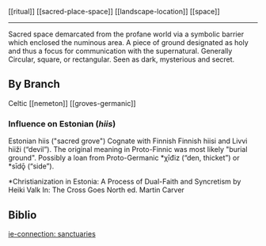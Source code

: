 [[ritual]]
[[sacred-place-space]]
[[landscape-location]]
[[space]]

---

Sacred space demarcated from the profane world via a symbolic barrier which enclosed the numinous area. A piece of ground designated as holy and thus a focus for communication with the supernatural. Generally Circular, square, or rectangular. Seen as dark, mysterious and secret.

## By Branch
Celtic [[nemeton]]
[[groves-germanic]]
### Influence on Estonian (*hiis*)
Estonian hiis ("sacred grove")
Cognate with Finnish Finnish hiisi and Livvi hiiži (“devil”). 
The original meaning in Proto-Finnic was most likely "burial ground". 
Possibly a loan from Proto-Germanic *χīđiz (“den, thicket”) or *sīdǭ (“side”). 

*Christianization in Estonia: A Process of Dual-Faith and Syncretism by Heiki Valk In: The Cross Goes North ed. Martin Carver

## Biblio
[ie-connection: sanctuaries](https://www.indo-european-connection.com/religion/sanctuaries)